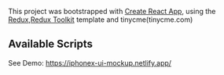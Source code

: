 This project was bootstrapped with [Create React App](https://github.com/facebook/create-react-app), using the [Redux](https://redux.js.org/),[Redux Toolkit](https://redux-toolkit.js.org/) template and tinycme(tinycme.com)

## Available Scripts

See Demo:
https://iphonex-ui-mockup.netlify.app/
